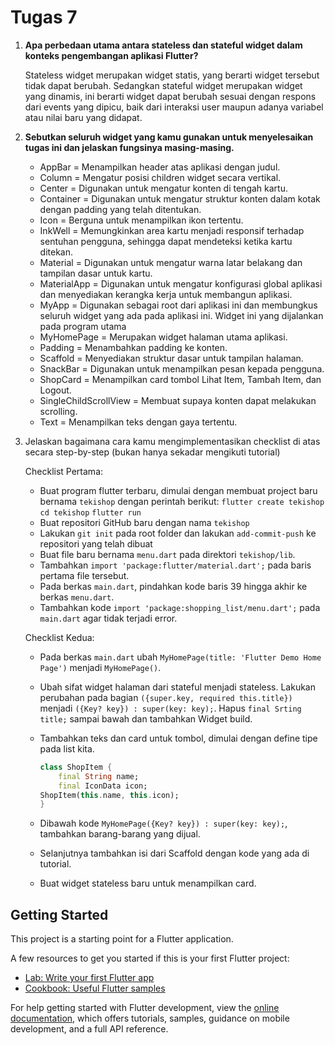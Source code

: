 # Tugas 7

1. **Apa perbedaan utama antara stateless dan stateful widget dalam konteks pengembangan aplikasi Flutter?**

    Stateless widget merupakan widget statis, yang berarti widget tersebut tidak dapat berubah. Sedangkan stateful widget merupakan widget yang dinamis, ini berarti widget dapat berubah sesuai dengan respons dari events yang dipicu, baik dari interaksi user maupun adanya variabel atau nilai baru yang didapat.

2. **Sebutkan seluruh widget yang kamu gunakan untuk menyelesaikan tugas ini dan jelaskan fungsinya masing-masing.**
    - AppBar = Menampilkan header atas aplikasi dengan judul.
    - Column = Mengatur posisi children widget secara vertikal.
    - Center = Digunakan untuk mengatur konten di tengah kartu.
    - Container = Digunakan untuk mengatur struktur konten dalam kotak dengan padding yang telah ditentukan.
    - Icon = Berguna untuk menampilkan ikon tertentu.
    - InkWell = Memungkinkan area kartu menjadi responsif terhadap sentuhan pengguna, sehingga dapat mendeteksi ketika kartu ditekan.
    - Material = Digunakan untuk mengatur warna latar belakang dan tampilan dasar untuk kartu.
    - MaterialApp = Digunakan untuk mengatur konfigurasi global aplikasi dan menyediakan kerangka kerja untuk membangun aplikasi.
    - MyApp = Digunakan sebagai root dari aplikasi ini dan membungkus seluruh widget yang ada pada aplikasi ini. Widget ini yang dijalankan pada program utama
    - MyHomePage = Merupakan widget halaman utama aplikasi.
    - Padding = Menambahkan padding ke konten.
    - Scaffold = Menyediakan struktur dasar untuk tampilan halaman.
    - SnackBar = Digunakan untuk menampilkan pesan kepada pengguna.
    - ShopCard = Menampilkan card tombol Lihat Item, Tambah Item, dan Logout.
    - SingleChildScrollView = Membuat supaya konten dapat melakukan scrolling.
    - Text = Menampilkan teks dengan gaya tertentu.

3. Jelaskan bagaimana cara kamu mengimplementasikan checklist di atas secara step-by-step (bukan hanya sekadar mengikuti tutorial)

    Checklist Pertama:

    - Buat program flutter terbaru, dimulai dengan membuat project baru bernama `tekishop` dengan perintah berikut: 
        ```flutter create tekishop``` 
        ```cd tekishop```
        ```flutter run```
    - Buat repositori GitHub baru dengan nama `tekishop`
    - Lakukan `git init` pada root folder dan lakukan `add-commit-push` ke repositori yang telah dibuat
    - Buat file baru bernama `menu.dart` pada direktori `tekishop/lib`.
    - Tambahkan ```import 'package:flutter/material.dart';``` pada baris pertama file tersebut.
    - Pada berkas `main.dart`, pindahkan kode baris 39 hingga akhir ke berkas `menu.dart`.
    - Tambahkan kode ```import 'package:shopping_list/menu.dart';``` pada `main.dart` agar tidak terjadi error.

    Checklist Kedua:

    - Pada berkas `main.dart` ubah `MyHomePage(title: 'Flutter Demo Home Page')` menjadi `MyHomePage()`.
    - Ubah sifat widget halaman dari stateful menjadi stateless. Lakukan perubahan pada bagian `({super.key, required this.title})` menjadi `({Key? key}) : super(key: key);`. Hapus `final Srting title;` sampai bawah dan tambahkan Widget build.
    - Tambahkan teks dan card untuk tombol, dimulai dengan define tipe pada list kita.

        ```Dart 
        class ShopItem {
            final String name;
            final IconData icon;
        ShopItem(this.name, this.icon);
        }
        ```

    - Dibawah kode `MyHomePage({Key? key}) : super(key: key);`, tambahkan barang-barang yang dijual.
    - Selanjutnya tambahkan isi dari Scaffold dengan kode yang ada di tutorial.
    - Buat widget stateless baru untuk menampilkan card.



## Getting Started

This project is a starting point for a Flutter application.

A few resources to get you started if this is your first Flutter project:

- [Lab: Write your first Flutter app](https://docs.flutter.dev/get-started/codelab)
- [Cookbook: Useful Flutter samples](https://docs.flutter.dev/cookbook)

For help getting started with Flutter development, view the
[online documentation](https://docs.flutter.dev/), which offers tutorials,
samples, guidance on mobile development, and a full API reference.
